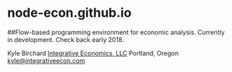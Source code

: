 # node-econ.github.io

##Flow-based programming environment for economic analysis. Currently in development. Check back early 2018.

Kyle Birchard
[Integrative Economics, LLC](www.integrativeecon.com)
Portland, Oregon
[kyle@integrativeecon.com](mailto:kyle@integrativeecon.com)
